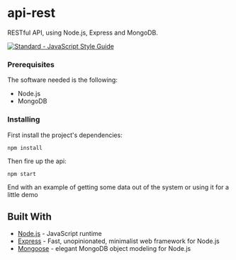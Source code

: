 # api-rest
RESTful API, using Node.js, Express and MongoDB.

[![Standard - JavaScript Style Guide](https://img.shields.io/badge/code_style-standard-brightgreen.svg)](http://standardjs.com/)

### Prerequisites

The software needed is the following:
* Node.js
* MongoDB


### Installing

First install the project's dependencies:

```
npm install
```

Then fire up the api:

```
npm start
```

End with an example of getting some data out of the system or using it for a little demo

## Built With

* [Node.js](http://nodejs.org/) - JavaScript runtime
* [Express](http://expressjs.com/) - Fast, unopinionated, minimalist web framework for Node.js
* [Mongoose](http://mongoosejs.com/) - elegant MongoDB object modeling for Node.js
